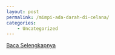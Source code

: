 ```yaml
---
layout: post
permalink: /mimpi-ada-darah-di-celana/
categories:
    - Uncategorized
---
```


[Baca Selengkapnya](/08)